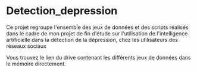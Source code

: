# Detection_depression
Ce projet regroupe l'ensemble des jeux de données et des scripts réalisés dans le cadre de mon projet de fin d'étude sur l'utilisation de l'intelligence artificielle dans la détection de la dépression, chez les utilisateurs des réseaux sociaux 


Vous trouvez le lien du drive contenant les différents jeux de données dans le mémoire directement.
